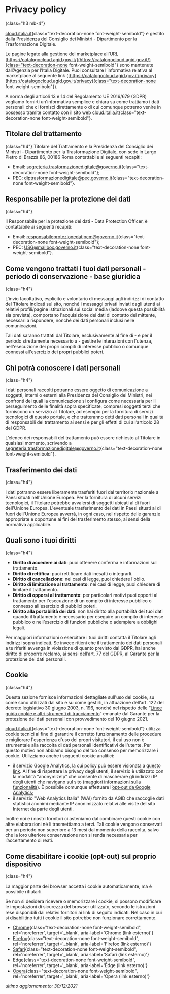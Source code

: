 # Privacy policy
{class="h3 mb-4"}

[cloud.italia.it](https://cloud.italia.it/){class="text-decoration-none font-weight-semibold"} è gestito dalla Presidenza del Consiglio dei Ministri - Dipartimento per la Trasformazione Digitale.

Le pagine legate alla gestione del marketplace all’URL 
[https://catalogocloud.agid.gov.it/](https://catalogocloud.agid.gov.it/){class="text-decoration-none font-weight-semibold"}
sono mantenute dall’Agenzia per l’Italia Digitale. Puoi consultare l’informativa relativa al marketplace al seguente link
([https://catalogocloud.agid.gov.it/privacy](https://catalogocloud.agid.gov.it/privacy){class="text-decoration-none font-weight-semibold"}).

A norma degli articoli 13 e 14 del Regolamento UE 2016/679 (GDPR) vogliamo fornirti un'informativa semplice e chiara su come trattiamo i dati personali 
che ci fornisci direttamente o di cui comunque potremo venire in possesso tramite contatto con il sito web
[cloud.italia.it](https://cloud.italia.it/){class="text-decoration-none font-weight-semibold"}.

## Titolare del trattamento
{class="h4"}
Titolare del Trattamento è la Presidenza del Consiglio dei Ministri - Dipartimento per la Trasformazione Digitale, con sede in Largo Pietro di Brazzà 86, 00186 Roma
contattabile ai seguenti recapiti:
- Email: [segreteria.trasformazionedigitale@governo.it](mailto:segreteria.trasformazionedigitale@governo.it){class="text-decoration-none font-weight-semibold"};
- PEC: [diptrasformazionedigitale@pec.governo.it](mailto:diptrasformazionedigitale@pec.governo.it){class="text-decoration-none font-weight-semibold"}.

## Responsabile per la protezione dei dati
{class="h4"}

Il Responsabile per la protezione dei dati - Data Protection Officer, è contattabile ai seguenti recapiti:
- Email: [responsabileprotezionedatipcm@governo.it](mailto:responsabileprotezionedatipcm@governo.it){class="text-decoration-none font-weight-semibold"};
- PEC: [USG@mailbox.governo.it](mailto:USG@mailbox.governo.it){class="text-decoration-none font-weight-semibold"}.

## Come vengono trattati i tuoi dati personali - periodo di conservazione - base giuridica
{class="h4"}

L'invio facoltativo, esplicito e volontario di messaggi agli indirizzi di contatto del Titolare indicati
sul sito, nonché i messaggi privati inviati dagli utenti ai relativi profili/pagine istituzionali sui
social media (laddove questa possibilità sia prevista), comportano l'acquisizione dei dati di contatto
del mittente, necessari a rispondere, nonché dei dati personali inclusi nelle comunicazioni.

Tali dati saranno trattati dal Titolare, esclusivamente al fine di - e per il periodo strettamente
necessario a - gestire le interazioni con l'utenza, nell'esecuzione dei propri compiti di interesse
pubblico o comunque connessi all'esercizio dei propri pubblici poteri.

## Chi potrà conoscere i dati personali
{class="h4"}

I dati personali raccolti potranno essere oggetto di comunicazione a soggetti, interni o esterni
alla Presidenza del Consiglio dei Ministri, nei confronti dei quali la comunicazione si configura
come necessaria per il perseguimento delle finalità sopra specificate, compresi soggetti terzi che
forniscono un servizio al Titolare, ad esempio per la fornitura di servizi tecnologici di questo
portale, e che tratteranno detti dati personali in qualità di responsabili del trattamento ai sensi
e per gli effetti di cui all’articolo 28 del GDPR.

L’elenco dei responsabili del trattamento può essere richiesto al Titolare in qualsiasi momento, scrivendo a
[segreteria.trasformazionedigitale@governo.it](mailto:segreteria.trasformazionedigitale@governo.it){class="text-decoration-none font-weight-semibold"}.

## Trasferimento dei dati
{class="h4"}

I dati potranno essere liberamente trasferiti fuori dal territorio nazionale a Paesi situati
nell'Unione Europea. Per la fornitura di alcuni servizi tecnologici, il Titolare potrebbe
avvalersi di soggetti ubicati al di fuori dell’Unione Europea. L'eventuale trasferimento dei dati
in Paesi situati al di fuori dell'Unione Europea avverrà, in ogni caso, nel rispetto delle garanzie
appropriate e opportune ai fini del trasferimento stesso, ai sensi della normativa applicabile.

## Quali sono i tuoi diritti
{class="h4"}

- **Diritto di accedere ai dati**: puoi ottenere conferma e informazioni sul trattamento.
- **Diritto di rettifica**: puoi rettificare dati inesatti o integrarli.
- **Diritto di cancellazione**: nei casi di legge, puoi chiedere l'oblio.
- **Diritto di limitazione al trattamento**: nei casi di legge, puoi chiedere di limitare il trattamento.
- **Diritto di opporsi al trattamento**: per particolari motivi puoi opporti al trattamento per l'esecuzione di un compito di interesse pubblico o connesso all'esercizio di pubblici poteri.
- **Diritto alla portabilità dei dati**: non hai diritto alla portabilità dei tuoi dati quando il trattamento è necessario per eseguire un compito di interesse pubblico o nell’esercizio di funzioni pubbliche o adempiere a obblighi legali.

Per maggiori informazioni o esercitare i tuoi diritti contatta il Titolare agli indirizzi sopra indicati.
Se invece ritieni che il trattamento dei dati personali a te riferiti avvenga in violazione di quanto previsto dal GDPR, hai anche diritto di proporre reclamo, ai sensi dell’art. 77 del GDPR, al Garante per la protezione dei dati personali.

## Cookie
{class="h4"}

Questa sezione fornisce informazioni dettagliate sull'uso dei cookie, su come sono
utilizzati dal sito e su come gestirli, in attuazione dell’art. 122 del decreto
legislativo 30 giugno 2003, n. 196, nonché nel rispetto delle
“[Linee guida cookie e altri strumenti di tracciamento](https://www.garanteprivacy.it/web/guest/home/docweb/-/docweb-display/docweb/9677876)”
emanate dal Garante per la protezione dei dati personali con provvedimento
del 10 giugno 2021.

[cloud.italia.it](https://cloud.italia.it/){class="text-decoration-none font-weight-semibold"} utilizza
cookie tecnici al fine di garantire il corretto funzionamento delle procedure e migliorare l'esperienza
d'uso dei propri visitatori, il cui uso non è strumentale alla raccolta di dati personali identificativi
dell'utente. Per questo motivo non abbiamo bisogno del tuo consenso per
memorizzare i cookie.
Utilizziamo anche i seguenti cookie analitici:
* il servizio Google Analytics, la cui policy può essere visionata a
  [questo link](https://developers.google.com/analytics/devguides/collection/analyticsjs/cookie-usage).
  Al fine di rispettare la privacy degli utenti, il servizio è utilizzato con la modalità
  “anonymizeIp” che consente di mascherare gli indirizzi IP degli utenti che navigano
  sul sito ([maggiori informazioni sulla funzionalità](https://support.google.com/analytics/answer/2763052?hl=it)).
  È possibile comunque effettuare l’[opt-out da Google Analytics](https://tools.google.com/dlpage/gaoptout?hl=en);
* il servizio "Web Analytics Italia" (WAI) fornito da AGID che raccoglie dati
  statistici anonimi mediante IP anonimizzato relativi alle visite del sito Internet
  da parte degli utenti.

Inoltre noi e i nostri fornitori ci asteniamo dal combinare questi cookie con altre
elaborazioni né li trasmettiamo a terzi.
Tali cookie vengono conservati per un periodo non superiore a 13 mesi dal momento della
raccolta, salvo che la loro ulteriore conservazione non si renda necessaria per
l’accertamento di reati. 

## Come disabilitare i cookie (opt-out) sul proprio dispositivo
{class="h4"}

La maggior parte dei browser accetta i cookie automaticamente, ma è possibile rifiutarli.

Se non si desidera ricevere o memorizzare i cookie, si possono modificare le impostazioni di sicurezza del browser utilizzato, 
secondo le istruzioni rese disponibili dai relativi fornitori ai link di seguito indicati. 
Nel caso in cui si disabilitino tutti i cookie il sito potrebbe non funzionare correttamente.

- [Chrome](https://support.google.com/chrome/answer/95647?co=GENIE.Platform%3DDesktop&hl=it){class="text-decoration-none font-weight-semibold", rel='noreferrer', target='_blank', aria-label='Chrome (link esterno)'}
- [Firefox](https://support.mozilla.org/it/kb/protezione-antitracciamento-avanzata-firefox-desktop?redirectlocale=it&redirectslug=Attivare+e+disattivare+i+cookie){class="text-decoration-none font-weight-semibold", rel='noreferrer', target='_blank', aria-label='Firefox (link esterno)'}
- [Safari](https://support.apple.com/guide/safari/manage-cookies-and-website-data-sfri11471/mac){class="text-decoration-none font-weight-semibold", rel='noreferrer', target='_blank', aria-label='Safari (link esterno)'}
- [Edge](https://support.microsoft.com/it-it/help/4027947/microsoft-edge-delete-cookies){class="text-decoration-none font-weight-semibold", rel='noreferrer', target='_blank', aria-label='Edge (link esterno)'}
- [Opera](https://help.opera.com/en/latest/web-preferences/#cookies){class="text-decoration-none font-weight-semibold", rel='noreferrer', target='_blank', aria-label='Opera (link esterno)'}

<p class="text-right"><em>ultimo aggiornamento: 30/12/2021</em></p>
